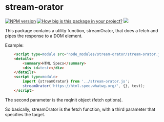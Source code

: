 # stream-orator

[![NPM version](https://badge.fury.io/js/stream-orator.png)](http://badge.fury.io/js/stream-orator)
[![How big is this package in your project?](https://img.shields.io/bundlephobia/minzip/stream-orator?style=for-the-badge)](https://bundlephobia.com/result?p=stream-orator)
<img src="http://img.badgesize.io/https://cdn.jsdelivr.net/npm/stream-orator?compression=gzip">

This package contains a utility function, streamOrator, that does a fetch and pipes the response to a DOM element.

Example:

```html
    <script type=module src="node_modules/stream-orator/stream-orator.js"></script>
    <details>
        <summary>HTML Specs</summary>
        <div id=test></div>
    </details>
    <script type=module>
        import {streamOrator} from '../stream-orator.js';
        streamOrator('https://html.spec.whatwg.org/', {}, test);
    </script>
```

The second parameter is the reqInit object (fetch options).

So basically, streamOrator is the fetch function, with a third parameter that specifies the target.

